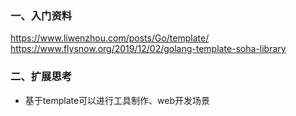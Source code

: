 ### 一、入门资料
https://www.liwenzhou.com/posts/Go/template/
https://www.flysnow.org/2019/12/02/golang-template-soha-library

### 二、扩展思考
* 基于template可以进行工具制作、web开发场景